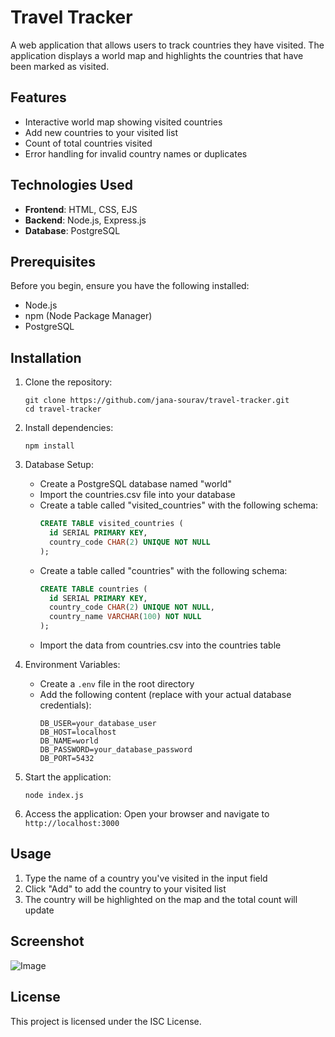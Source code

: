 # Travel Tracker

A web application that allows users to track countries they have visited. The application displays a world map and highlights the countries that have been marked as visited.

## Features

- Interactive world map showing visited countries
- Add new countries to your visited list
- Count of total countries visited
- Error handling for invalid country names or duplicates

## Technologies Used

- **Frontend**: HTML, CSS, EJS
- **Backend**: Node.js, Express.js
- **Database**: PostgreSQL

## Prerequisites

Before you begin, ensure you have the following installed:
- Node.js
- npm (Node Package Manager)
- PostgreSQL

## Installation

1. Clone the repository:
   ```
   git clone https://github.com/jana-sourav/travel-tracker.git
   cd travel-tracker
   ```

2. Install dependencies:
   ```
   npm install
   ```

3. Database Setup:
   - Create a PostgreSQL database named "world"
   - Import the countries.csv file into your database
   - Create a table called "visited_countries" with the following schema:
     ```sql
     CREATE TABLE visited_countries (
       id SERIAL PRIMARY KEY,
       country_code CHAR(2) UNIQUE NOT NULL
     );
     ```
   - Create a table called "countries" with the following schema:
     ```sql
     CREATE TABLE countries (
       id SERIAL PRIMARY KEY,
       country_code CHAR(2) UNIQUE NOT NULL,
       country_name VARCHAR(100) NOT NULL
     );
     ```
   - Import the data from countries.csv into the countries table

4. Environment Variables:
   - Create a `.env` file in the root directory
   - Add the following content (replace with your actual database credentials):
     ```
     DB_USER=your_database_user
     DB_HOST=localhost
     DB_NAME=world
     DB_PASSWORD=your_database_password
     DB_PORT=5432
     ```

5. Start the application:
   ```
   node index.js
   ```

6. Access the application:
   Open your browser and navigate to `http://localhost:3000`

## Usage

1. Type the name of a country you've visited in the input field
2. Click "Add" to add the country to your visited list
3. The country will be highlighted on the map and the total count will update

## Screenshot
![Image](https://github.com/user-attachments/assets/e88cd3af-afe2-4e33-8743-be55c3a24409)

## License
This project is licensed under the ISC License.
